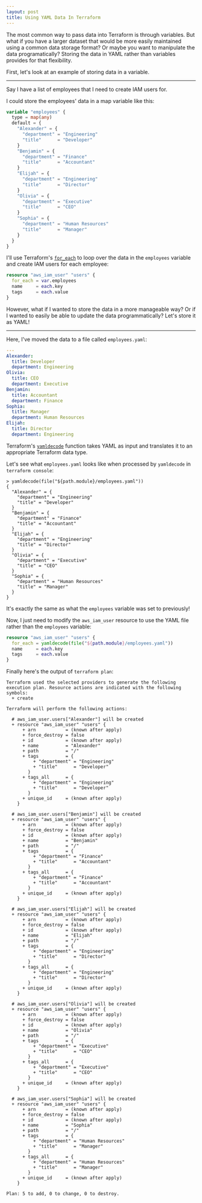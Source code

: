 ```yaml
---
layout: post
title: Using YAML Data In Terraform
---
```


The most common way to pass data into Terraform is through variables. But what if you have a larger dataset that would be more easily maintained using a common data storage format? Or maybe you want to manipulate the data programatically? Storing the data in YAML rather than variables provides for that flexibility.

First, let's look at an example of storing data in a variable.

---

Say I have a list of employees that I need to create IAM users for.

I could store the employees' data in a map variable like this:
```terraform
variable "employees" {
  type = map(any)
  default = {
    "Alexander" = {
      "department" = "Engineering"
      "title"      = "Developer"
    }
    "Benjamin" = {
      "department" = "Finance"
      "title"      = "Accountant"
    }
    "Elijah" = {
      "department" = "Engineering"
      "title"      = "Director"
    }
    "Olivia" = {
      "department" = "Executive"
      "title"      = "CEO"
    }
    "Sophia" = {
      "department" = "Human Resources"
      "title"      = "Manager"
    }
  }
}
```

I'll use Terraform's [`for_each`](https://developer.hashicorp.com/terraform/language/meta-arguments/for_each) to loop over the data in the `employees` variable and create IAM users for each employee:
```terraform
resource "aws_iam_user" "users" {
  for_each = var.employees
  name     = each.key
  tags     = each.value
}
```

However, what if I wanted to store the data in a more manageable way? Or if I wanted to easily be able to update the data programmatically? Let's store it as YAML!

---

Here, I've moved the data to a file called `employees.yaml`:
```yaml
---
Alexander:
  title: Developer
  department: Engineering
Olivia:
  title: CEO
  department: Executive
Benjamin:
  title: Accountant
  department: Finance
Sophia:
  title: Manager
  department: Human Resources
Elijah:
  title: Director
  department: Engineering
```

Terraform's [`yamldecode`](https://developer.hashicorp.com/terraform/language/functions/yamldecode) function takes YAML as input and translates it to an appropriate Terraform data type.

Let's see what `employees.yaml` looks like when processed by `yamldecode` in `terraform console`:
```
> yamldecode(file("${path.module}/employees.yaml"))
{
  "Alexander" = {
    "department" = "Engineering"
    "title" = "Developer"
  }
  "Benjamin" = {
    "department" = "Finance"
    "title" = "Accountant"
  }
  "Elijah" = {
    "department" = "Engineering"
    "title" = "Director"
  }
  "Olivia" = {
    "department" = "Executive"
    "title" = "CEO"
  }
  "Sophia" = {
    "department" = "Human Resources"
    "title" = "Manager"
  }
}
```
It's exactly the same as what the `employees` variable was set to previously!

Now, I just need to modify the `aws_iam_user` resource to use the YAML file rather than the `employees` variable:
```terraform
resource "aws_iam_user" "users" {
  for_each = yamldecode(file("${path.module}/employees.yaml"))
  name     = each.key
  tags     = each.value
}
```

Finally here's the output of `terraform plan`:
```
Terraform used the selected providers to generate the following execution plan. Resource actions are indicated with the following symbols:
  + create

Terraform will perform the following actions:

  # aws_iam_user.users["Alexander"] will be created
  + resource "aws_iam_user" "users" {
      + arn           = (known after apply)
      + force_destroy = false
      + id            = (known after apply)
      + name          = "Alexander"
      + path          = "/"
      + tags          = {
          + "department" = "Engineering"
          + "title"      = "Developer"
        }
      + tags_all      = {
          + "department" = "Engineering"
          + "title"      = "Developer"
        }
      + unique_id     = (known after apply)
    }

  # aws_iam_user.users["Benjamin"] will be created
  + resource "aws_iam_user" "users" {
      + arn           = (known after apply)
      + force_destroy = false
      + id            = (known after apply)
      + name          = "Benjamin"
      + path          = "/"
      + tags          = {
          + "department" = "Finance"
          + "title"      = "Accountant"
        }
      + tags_all      = {
          + "department" = "Finance"
          + "title"      = "Accountant"
        }
      + unique_id     = (known after apply)
    }

  # aws_iam_user.users["Elijah"] will be created
  + resource "aws_iam_user" "users" {
      + arn           = (known after apply)
      + force_destroy = false
      + id            = (known after apply)
      + name          = "Elijah"
      + path          = "/"
      + tags          = {
          + "department" = "Engineering"
          + "title"      = "Director"
        }
      + tags_all      = {
          + "department" = "Engineering"
          + "title"      = "Director"
        }
      + unique_id     = (known after apply)
    }

  # aws_iam_user.users["Olivia"] will be created
  + resource "aws_iam_user" "users" {
      + arn           = (known after apply)
      + force_destroy = false
      + id            = (known after apply)
      + name          = "Olivia"
      + path          = "/"
      + tags          = {
          + "department" = "Executive"
          + "title"      = "CEO"
        }
      + tags_all      = {
          + "department" = "Executive"
          + "title"      = "CEO"
        }
      + unique_id     = (known after apply)
    }

  # aws_iam_user.users["Sophia"] will be created
  + resource "aws_iam_user" "users" {
      + arn           = (known after apply)
      + force_destroy = false
      + id            = (known after apply)
      + name          = "Sophia"
      + path          = "/"
      + tags          = {
          + "department" = "Human Resources"
          + "title"      = "Manager"
        }
      + tags_all      = {
          + "department" = "Human Resources"
          + "title"      = "Manager"
        }
      + unique_id     = (known after apply)
    }

Plan: 5 to add, 0 to change, 0 to destroy.
```
